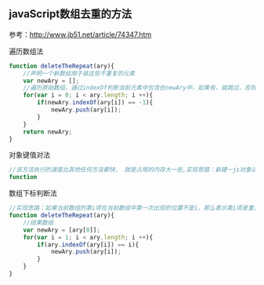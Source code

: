 ## javaScript数组去重的方法

参考：http://www.jb51.net/article/74347.htm

遍历数组法

```javascript
function deleteTheRepeat(ary){
    //声明一个新数组用于装这些不重复的元素
    var newAry = [];
    //遍历原始数组，通过indexOf判断当前元素中包含在newAry中，如果有，就跳过，否则就push进去。
    for(var i = 0; i < ary.length; i ++){
        if(newAry.indexOf(ary[i]) == -1){
            newAry.push(ary[i]);
        }
    }
    return newAry;
}
```

对象键值对法

```javascript
//该方法执行的速度比其他任何方法都快， 就是占用的内存大一些,实现思路：新建一js对象以及新数组，遍历传入数组时，判断值是否为js对象的键，不是的话给对象新增该键并放入新数组。注意 点： 判断是否为js对象键时，会自动对传入的键执行“toString()”，不同的键可能会被误认为一样；例如： a[1]、a["1"] 。解决上述问题还是得调用“indexOf”。
function 
```

数组下标判断法

```javascript
//实现思路：如果当前数组的第i项在当前数组中第一次出现的位置不是i，那么表示第i项是重复的，忽略掉。否则存入结果数组。
function deleteTheRepeat(ary){
    //结果数组
    var newAry = [ary[0]];
    for(var i = 1; i < ary.length; i ++){
        if(ary.indexOf(ary[i]) == i){
            newAry.push(ary[i]);
        }
    }
}
```

